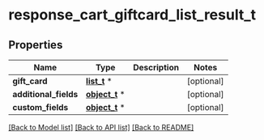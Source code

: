 # response_cart_giftcard_list_result_t

## Properties
Name | Type | Description | Notes
------------ | ------------- | ------------- | -------------
**gift_card** | [**list_t**](gift_card.md) \* |  | [optional] 
**additional_fields** | [**object_t**](.md) \* |  | [optional] 
**custom_fields** | [**object_t**](.md) \* |  | [optional] 

[[Back to Model list]](../README.md#documentation-for-models) [[Back to API list]](../README.md#documentation-for-api-endpoints) [[Back to README]](../README.md)


